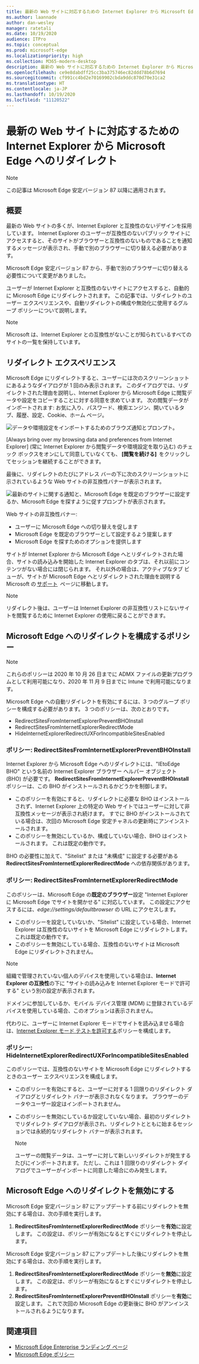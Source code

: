 ```yaml
---
title: 最新の Web サイトに対応するための Internet Explorer から Microsoft Edge へのリダイレクト
ms.author: laannade
author: dan-wesley
manager: ratetali
ms.date: 10/19/2020
audience: ITPro
ms.topic: conceptual
ms.prod: microsoft-edge
ms.localizationpriority: high
ms.collection: M365-modern-desktop
description: 最新の Web サイトに対応するための Internet Explorer から Microsoft Edge へのリダイレクト
ms.openlocfilehash: ce9e8dabdff25cc3ba375746ec82ddd78b6d7694
ms.sourcegitcommit: cf991cc4bd2e70169902cbda9ddc870d70e31ca2
ms.translationtype: HT
ms.contentlocale: ja-JP
ms.lasthandoff: 10/19/2020
ms.locfileid: "11120522"
---
```

# 最新の Web サイトに対応するための Internet Explorer から Microsoft Edge へのリダイレクト

> [!NOTE]
> この記事は Microsoft Edge 安定バージョン 87 以降に適用されます。

## 概要

最新の Web サイトの多くが、Internet Explorer と互換性のないデザインを採用しています。 Internet Explorer のユーザーが互換性のないパブリック サイトにアクセスすると、そのサイトがブラウザーと互換性のないものであることを通知するメッセージが表示され、手動で別のブラウザーに切り替える必要があります。

Microsoft Edge 安定バージョン 87 から、手動で別のブラウザーに切り替える必要性について変更がありました。

ユーザーが Internet Explorer と互換性のないサイトにアクセスすると、自動的に Microsoft Edge にリダイレクトされます。 この記事では、リダイレクトのユーザー エクスペリエンスや、自動リダイレクトの構成や無効化に使用するグループ ポリシーについて説明します。

> [!NOTE]
> Microsoft は、Internet Explorer との互換性がないことが知られているすべてのサイトの一覧を保持しています。

## リダイレクト エクスペリエンス

Microsoft Edge にリダイレクトすると、ユーザーには次のスクリーンショットにあるようなダイアログが 1 回のみ表示されます。 このダイアログでは、リダイレクトされた理由を説明し、Internet Explorer から Microsoft Edge に閲覧データや設定をコピーすることに対する同意を求めています。 次の閲覧データがインポートされます: お気に入り、パスワード、検索エンジン、開いているタブ、履歴、設定、Cookie、ホーム ページ。

![データや環境設定をインポートするためのブラウズ通知とプロンプト。](media/edge-learnmore-neededge/neededge-dialog1.png)

[Always bring over my browsing data and preferences from Internet Explorer] (常に Internet Explorer から閲覧データや環境設定を取り込む) のチェック ボックスをオンにして同意していなくても、 **[閲覧を続ける]**  をクリックしてセッションを継続することができます。

最後に、リダイレクトのたびにアドレス バーの下に次のスクリーンショットに示されているような Web サイトの非互換性バナーが表示されます。

![最新のサイトに関する通知と、Microsoft Edge を既定のブラウザーに設定するか、Microsoft Edge を探すように促すプロンプトが表示されます。](media/edge-learnmore-neededge/neededge-banner.png)

Web サイトの非互換性バナー:

- ユーザーに Microsoft Edge への切り替えを促します
- Microsoft Edge を既定のブラウザーとして設定するよう提案します
- Microsoft Edge を探すためのオプションを提供します

サイトが Internet Explorer から Microsoft Edge へとリダイレクトされた場合、サイトの読み込みを開始した Internet Explorer のタブは、それ以前にコンテンツがない場合には閉じられます。 それ以外の場合は、アクティブなタブ ビューが、サイトが Microsoft Edge へとリダイレクトされた理由を説明する Microsoft の [サポート](https://support.microsoft.com/office/the-website-you-were-trying-to-reach-doesn-t-work-with-internet-explorer-8f5fc675-cd47-414c-9535-12821ddfc554?ui=en-US&rs=en-US&ad=US)  ページに移動します。

> [!NOTE]
> リダイレクト後は、ユーザーは Internet Explorer の非互換性リストにないサイトを閲覧するために Internet Explorer の使用に戻ることができます。  

## Microsoft Edge へのリダイレクトを構成するポリシー

> [!NOTE]
> これらのポリシーは 2020 年 10 月 26 日までに ADMX ファイルの更新プログラムとして利用可能になり、2020 年 11 月 9 日までに Intune で利用可能になります。

Microsoft Edge への自動リダイレクトを有効にするには、3 つのグループ ポリシーを構成する必要があります。 3 つのポリシーは、次のとおりです。

- RedirectSitesFromInternetExplorerPreventBHOInstall
- RedirectSitesFromInternetExplorerRedirectMode
- HideInternetExplorerRedirectUXForIncompatibleSitesEnabled

### ポリシー: RedirectSitesFromInternetExplorerPreventBHOInstall

Internet Explorer から Microsoft Edge へのリダイレクトには、"IEtoEdge BHO" という名前の Internet Explorer ブラウザー ヘルパー オブジェクト (BHO) が必要です。 **RedirectSitesFromInternetExplorerPreventBHOInstall** ポリシーは、この BHO がインストールされるかどうかを制御します。  

- このポリシーを有効にすると、リダイレクトに必要な BHO はインストールされず、Internet Explorer 上の特定の Web サイトではユーザーに対して非互換性メッセージが表示され続けます。 すでに BHO がインストールされている場合は、次回の Microsoft Edge 安定チャネルの更新時にアンインストールされます。
- このポリシーを無効にしているか、構成していない場合、BHO はインストールされます。 これは既定の動作です。

BHO の必要性に加えて、"Sitelist" または "未構成" に設定する必要がある **RedirectSitesFromInternetExplorerRedirectMode** への依存関係があります。

### ポリシー: RedirectSitesFromInternetExplorerRedirectMode

 このポリシーは、Microsoft Edge の**既定のブラウザー**設定 "Internet Explorer に Microsoft Edge でサイトを開かせる" に対応しています。 この設定にアクセスするには、*edge://settings/defaultbrowser* の URL にアクセスします。  

- このポリシーを設定していないか、"Sitelist" に設定している場合、Internet Explorer は互換性のないサイトを Microsoft Edge にリダイレクトします。 これは既定の動作です。
- このポリシーを無効にしている場合、互換性のないサイトは Microsoft Edge にリダイレクトされません。

> [!NOTE]
> 組織で管理されていない個人のデバイスを使用している場合は、**Internet Explorer の互換性**の下に "サイトの読み込みを Internet Explorer モードで許可する" という別の設定が表示されます。
>
>ドメインに参加しているか、モバイル デバイス管理 (MDM) に登録されているデバイスを使用している場合、このオプションは表示されません。
>
> 代わりに、ユーザーに Internet Explorer モードでサイトを読み込ませる場合は、[Internet Explorer モード テストを許可する](https://docs.microsoft.com/deployedge/microsoft-edge-policies#allow-internet-explorer-mode-testing)ポリシーを構成します。

### ポリシー: HideInternetExplorerRedirectUXForIncompatibleSitesEnabled

このポリシーでは、互換性のないサイトを Microsoft Edge にリダイレクトするときのユーザー エクスペリエンスを構成します。  

- このポリシーを有効にすると、ユーザーに対する 1 回限りのリダイレクト ダイアログとリダイレクト バナーが表示されなくなります。 ブラウザーのデータやユーザー設定はインポートされません。
- このポリシーを無効にしているか設定していない場合、最初のリダイレクトでリダイレクト ダイアログが表示され、リダイレクトとともに始まるセッションでは永続的なリダイレクト バナーが表示されます。

  > [!NOTE]
  > ユーザーの閲覧データは、ユーザーに対して新しいリダイレクトが発生するたびにインポートされます。 ただし、これは 1 回限りのリダイレクト ダイアログでユーザーがインポートに同意した場合にのみ発生します。

## Microsoft Edge へのリダイレクトを無効にする

Microsoft Edge 安定バージョン 87 にアップデートする前にリダイレクトを無効にする場合は、次の手順を実行します。

1. **RedirectSitesFromInternetExplorerRedirectMode** ポリシーを**有効**に設定します。 この設定は、ポリシーが有効になるとすぐにリダイレクトを停止します。

Microsoft Edge 安定バージョン 87 にアップデートした後にリダイレクトを無効にする場合は、次の手順を実行します。

1. **RedirectSitesFromInternetExplorerRedirectMode** ポリシーを**無効**に設定します。 この設定は、ポリシーが有効になるとすぐにリダイレクトを停止します。
2. **RedirectSitesFromInternetExplorerPreventBHOInstall** ポリシーを**有効**に設定します。 これで次回の Microsoft Edge の更新後に BHO がアンインストールされるようになります。

## 関連項目

- [Microsoft Edge Enterprise ランディング ページ](https://aka.ms/EdgeEnterprise)
- [Microsoft Edge ポリシー](https://docs.microsoft.com/deployedge/microsoft-edge-policies)